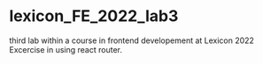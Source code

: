 # lexicon_FE_2022_lab3
third lab within a course in frontend developement at Lexicon 2022
Excercise in using react router. 

